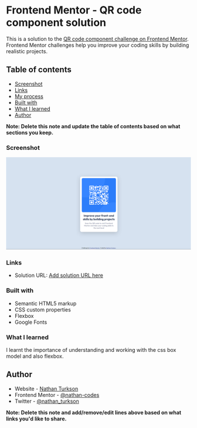 # Frontend Mentor - QR code component solution

This is a solution to the [QR code component challenge on Frontend Mentor](https://www.frontendmentor.io/challenges/qr-code-component-iux_sIO_H). Frontend Mentor challenges help you improve your coding skills by building realistic projects.

## Table of contents


  - [Screenshot](#screenshot)
  - [Links](#links)
  - [My process](#my-process)
  - [Built with](#built-with)
  - [What I learned](#what-i-learned)
  - [Author](#author)


**Note: Delete this note and update the table of contents based on what sections you keep.**



### Screenshot

![](./images/Solution-Screenshot.PNG)

### Links

- Solution URL: [Add solution URL here](https://nathan-codes.github.io/qr-code-component-main/)

### Built with

- Semantic HTML5 markup
- CSS custom properties
- Flexbox
- Google Fonts

### What I learned

I learnt the importance of understanding and working with the css box model and also flexbox.

## Author

- Website - [Nathan Turkson](https://www.your-site.com)
- Frontend Mentor - [@nathan-codes](https://www.frontendmentor.io/profile/NathanTurkson)
- Twitter - [@nathan_turkson](https://www.twitter.com/NathanTurkson)

**Note: Delete this note and add/remove/edit lines above based on what links you'd like to share.**
